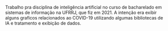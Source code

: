 Trabalho pra disciplina de inteligência artificial no curso de bacharelado em sistemas de informação na UFRRJ, que fiz em 2021. A intenção era exibir alguns graficos relacionados ao COVID-19 utilizando algumas bibliotecas de IA e tratamento e exibição de dados.
